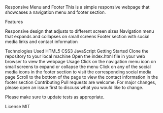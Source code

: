 Responsive Menu and Footer
This is a simple responsive webpage that showcases a navigation menu and footer section.

Features

Responsive design that adjusts to different screen sizes
Navigation menu that expands and collapses on small screens
Footer section with social media links and contact information

Technologies Used
HTML5
CSS3
JavaScript
Getting Started
Clone the repository to your local machine
Open the index.html file in your web browser to view the webpage
Usage
Click on the navigation menu icon on small screens to expand or collapse the menu
Click on any of the social media icons in the footer section to visit the corresponding social media page
Scroll to the bottom of the page to view the contact information in the footer section
Contributing
Pull requests are welcome. For major changes, please open an issue first to discuss what you would like to change.

Please make sure to update tests as appropriate.

License
MIT
